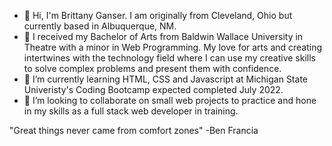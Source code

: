 - 👋 Hi, I'm Brittany Ganser. I am originally from Cleveland, Ohio but currently based in Albuquerque, NM. 
- 👀 I received my Bachelor of Arts from Baldwin Wallace University in Theatre with a minor in Web Programming. My love for arts and creating intertwines with the technology field where I can use my creative skills to solve complex problems and present them with confidence.
- 🌱 I’m currently learning HTML, CSS and Javascript at Michigan State Univeristy's Coding Bootcamp expected completed July 2022.
- 💞️ I’m looking to collaborate on small web projects to practice and hone in my skills as a full stack web developer in training.

"Great things never came from comfort zones" -Ben Francia

<!---
bganser15/bganser15 is a ✨ special ✨ repository because its `README.md` (this file) appears on your GitHub profile.
You can click the Preview link to take a look at your changes.
--->
